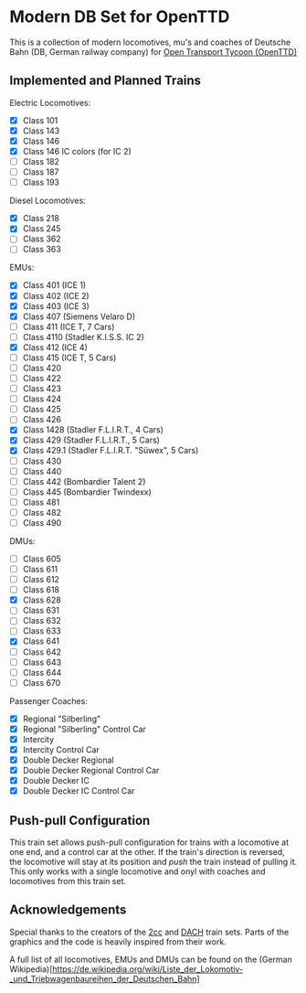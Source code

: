 # Modern DB Set for OpenTTD

This is a collection of modern locomotives, mu's and coaches of Deutsche Bahn (DB, German railway company) for [Open Transport Tycoon (OpenTTD)](https://www.openttd.org/)

## Implemented and Planned Trains

Electric Locomotives:

* [x] Class 101
* [x] Class 143
* [x] Class 146
* [x] Class 146 IC colors (for IC 2)
* [ ] Class 182
* [ ] Class 187
* [ ] Class 193

Diesel Locomotives:

* [x] Class 218
* [x] Class 245
* [ ] Class 362
* [ ] Class 363

EMUs:

* [x] Class 401 (ICE 1)
* [x] Class 402 (ICE 2)
* [x] Class 403 (ICE 3)
* [x] Class 407 (Siemens Velaro D)
* [ ] Class 411 (ICE T, 7 Cars)
* [ ] Class 4110 (Stadler K.I.S.S. IC 2)
* [x] Class 412 (ICE 4)
* [ ] Class 415 (ICE T, 5 Cars)
* [ ] Class 420
* [ ] Class 422
* [ ] Class 423
* [ ] Class 424
* [ ] Class 425
* [ ] Class 426
* [x] Class 1428 (Stadler F.L.I.R.T., 4 Cars) 
* [x] Class 429 (Stadler F.L.I.R.T., 5 Cars)
* [x] Class 429.1 (Stadler F.L.I.R.T. "Süwex", 5 Cars)
* [ ] Class 430
* [ ] Class 440
* [ ] Class 442 (Bombardier Talent 2)
* [ ] Class 445 (Bombardier Twindexx)
* [ ] Class 481
* [ ] Class 482
* [ ] Class 490

DMUs:

* [ ] Class 605
* [ ] Class 611
* [ ] Class 612
* [ ] Class 618
* [x] Class 628
* [ ] Class 631
* [ ] Class 632
* [ ] Class 633
* [x] Class 641
* [ ] Class 642
* [ ] Class 643
* [ ] Class 644
* [ ] Class 670

Passenger Coaches:

* [x] Regional "Silberling"
* [x] Regional "Silberling" Control Car
* [x] Intercity
* [x] Intercity Control Car
* [x] Double Decker Regional
* [x] Double Decker Regional Control Car
* [x] Double Decker IC
* [x] Double Decker IC Control Car

## Push-pull Configuration

This train set allows push-pull configuration for trains with a locomotive at one end, and a control car at the other. If the train's direction is reversed, the locomotive will stay at its position and *push* the train instead of pulling it. This only works with a single locomotive and onyl with coaches and locomotives from this train set.

## Acknowledgements

Special thanks to the creators of the [2cc](https://wiki.openttd.org/2cc_TrainSet) and [DACH](https://www.tt-forums.net/viewtopic.php?t=56666) train sets. Parts of the graphics and the code is heavily inspired from their work.

A full list of all locomotives, EMUs and DMUs can be found on the (German Wikipedia)[https://de.wikipedia.org/wiki/Liste_der_Lokomotiv-_und_Triebwagenbaureihen_der_Deutschen_Bahn]
